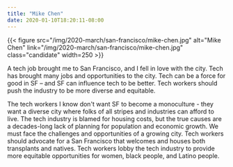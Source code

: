 ```yaml
---
title: "Mike Chen"
date: 2020-01-10T18:20:11-08:00
---
```


{{< figure src="/img/2020-march/san-francisco/mike-chen.jpg"
           alt="Mike Chen"
           link="/img/2020-march/san-francisco/mike-chen.jpg"
           class="candidate"
           width=250
           >}}

A tech job brought me to San Francisco, and I fell in love with the city. Tech
has brought many jobs and opportunities to the city. Tech can be a force for
good in SF – and SF can influence tech to be better. Tech workers should push
the industry to be more diverse and equitable.

The tech workers I know don't want SF to become a monoculture - they want a
diverse city where folks of all stripes and industries can afford to live. The
tech industry is blamed for housing costs, but the true causes are a
decades-long lack of planning for population and economic growth. We must face
the challenges and opportunities of a growing city. Tech workers should
advocate for a San Francisco that welcomes and houses both transplants and
natives. Tech workers lobby the tech industry to provide more equitable
opportunities for women, black people, and Latino people. 
